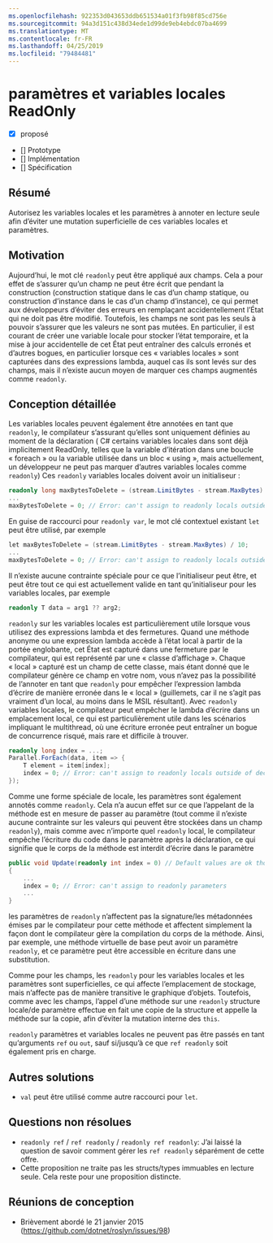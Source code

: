 ```yaml
---
ms.openlocfilehash: 922353d043653ddb651534a01f3fb98f85cd756e
ms.sourcegitcommit: 94a3d151c438d34ede1d99de9eb4ebdc07ba4699
ms.translationtype: MT
ms.contentlocale: fr-FR
ms.lasthandoff: 04/25/2019
ms.locfileid: "79484481"
---
```

# <a name="readonly-locals-and-parameters"></a>paramètres et variables locales ReadOnly

* [x] proposé
* [] Prototype
* [] Implémentation
* [] Spécification

## <a name="summary"></a>Résumé
[summary]: #summary

Autorisez les variables locales et les paramètres à annoter en lecture seule afin d’éviter une mutation superficielle de ces variables locales et paramètres.

## <a name="motivation"></a>Motivation
[motivation]: #motivation

Aujourd’hui, le mot clé `readonly` peut être appliqué aux champs. Cela a pour effet de s’assurer qu’un champ ne peut être écrit que pendant la construction (construction statique dans le cas d’un champ statique, ou construction d’instance dans le cas d’un champ d’instance), ce qui permet aux développeurs d’éviter des erreurs en remplaçant accidentellement l’État qui ne doit pas être modifié. Toutefois, les champs ne sont pas les seuls à pouvoir s’assurer que les valeurs ne sont pas mutées. En particulier, il est courant de créer une variable locale pour stocker l’état temporaire, et la mise à jour accidentelle de cet État peut entraîner des calculs erronés et d’autres bogues, en particulier lorsque ces « variables locales » sont capturées dans des expressions lambda, auquel cas ils sont levés sur des champs, mais il n’existe aucun moyen de marquer ces champs augmentés comme `readonly`.

## <a name="detailed-design"></a>Conception détaillée
[design]: #detailed-design

Les variables locales peuvent également être annotées en tant que `readonly`, le compilateur s’assurant qu’elles sont uniquement définies au moment de la déclaration ( C# certains variables locales dans sont déjà implicitement ReadOnly, telles que la variable d’itération dans une boucle « foreach » ou la variable utilisée dans un bloc « using », mais actuellement, un développeur ne peut pas marquer d’autres variables locales comme `readonly`) Ces `readonly` variables locales doivent avoir un initialiseur :

```csharp
readonly long maxBytesToDelete = (stream.LimitBytes - stream.MaxBytes) / 10;
...
maxBytesToDelete = 0; // Error: can't assign to readonly locals outside of declaration
```

En guise de raccourci pour `readonly var`, le mot clé contextuel existant `let` peut être utilisé, par exemple

```csharp
let maxBytesToDelete = (stream.LimitBytes - stream.MaxBytes) / 10;
...
maxBytesToDelete = 0; // Error: can't assign to readonly locals outside of declaration
```

Il n’existe aucune contrainte spéciale pour ce que l’initialiseur peut être, et peut être tout ce qui est actuellement valide en tant qu’initialiseur pour les variables locales, par exemple

```csharp
readonly T data = arg1 ?? arg2;
```

`readonly` sur les variables locales est particulièrement utile lorsque vous utilisez des expressions lambda et des fermetures. Quand une méthode anonyme ou une expression lambda accède à l’état local à partir de la portée englobante, cet État est capturé dans une fermeture par le compilateur, qui est représenté par une « classe d’affichage ».  Chaque « local » capturé est un champ de cette classe, mais étant donné que le compilateur génère ce champ en votre nom, vous n’avez pas la possibilité de l’annoter en tant que `readonly` pour empêcher l’expression lambda d’écrire de manière erronée dans le « local » (guillemets, car il ne s’agit pas vraiment d’un local, au moins dans le MSIL résultant). Avec `readonly` variables locales, le compilateur peut empêcher le lambda d’écrire dans un emplacement local, ce qui est particulièrement utile dans les scénarios impliquant le multithread, où une écriture erronée peut entraîner un bogue de concurrence risqué, mais rare et difficile à trouver.

```csharp
readonly long index = ...;
Parallel.ForEach(data, item => {
    T element = item[index];
    index = 0; // Error: can't assign to readonly locals outside of declaration
});
```

Comme une forme spéciale de locale, les paramètres sont également annotés comme `readonly`. Cela n’a aucun effet sur ce que l’appelant de la méthode est en mesure de passer au paramètre (tout comme il n’existe aucune contrainte sur les valeurs qui peuvent être stockées dans un champ `readonly`), mais comme avec n’importe quel `readonly` local, le compilateur empêche l’écriture du code dans le paramètre après la déclaration, ce qui signifie que le corps de la méthode est interdit d’écrire dans le paramètre

```csharp
public void Update(readonly int index = 0) // Default values are ok though not required
{
    ...
    index = 0; // Error: can't assign to readonly parameters
    ...
}
```

les paramètres de `readonly` n’affectent pas la signature/les métadonnées émises par le compilateur pour cette méthode et affectent simplement la façon dont le compilateur gère la compilation du corps de la méthode. Ainsi, par exemple, une méthode virtuelle de base peut avoir un paramètre `readonly`, et ce paramètre peut être accessible en écriture dans une substitution.

Comme pour les champs, les `readonly` pour les variables locales et les paramètres sont superficielles, ce qui affecte l’emplacement de stockage, mais n’affecte pas de manière transitive le graphique d’objets. Toutefois, comme avec les champs, l’appel d’une méthode sur une `readonly` structure locale/de paramètre effectue en fait une copie de la structure et appelle la méthode sur la copie, afin d’éviter la mutation interne des `this`.

`readonly` paramètres et variables locales ne peuvent pas être passés en tant qu’arguments `ref` ou `out`, sauf si/jusqu’à ce que `ref readonly` soit également pris en charge.

## <a name="alternatives"></a>Autres solutions
[alternatives]: #alternatives

- `val` peut être utilisé comme autre raccourci pour `let`.

## <a name="unresolved-questions"></a>Questions non résolues
[unresolved]: #unresolved-questions

- `readonly ref` / `ref readonly` / `readonly ref readonly`: J’ai laissé la question de savoir comment gérer les `ref readonly` séparément de cette offre.
- Cette proposition ne traite pas les structs/types immuables en lecture seule. Cela reste pour une proposition distincte.

## <a name="design-meetings"></a>Réunions de conception

- Brièvement abordé le 21 janvier 2015 (<https://github.com/dotnet/roslyn/issues/98>)
